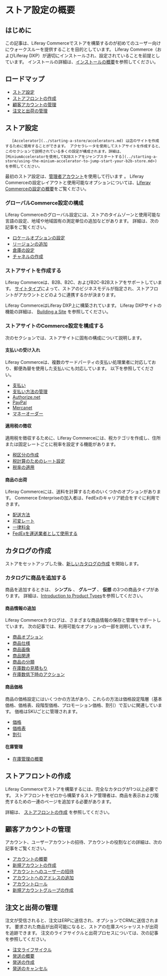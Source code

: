 # ストア設定の概要

## はじめに

この記事は、Liferay Commerceでストアを構築するのが初めてのユーザー向けにウォークスルーを提供することを目的としています。 Liferay Commerce（およびLiferay DXP）が適切にインストールされ、設定されていることを前提としています。 インストールの詳細は、[インストールの概要](../../installation-and-upgrades/installation-overview.md)を参照してください。

## ロードマップ

* [ストア設定](#store-setup)
* [ストアフロントの作成](#creating-the-storefront)
* [顧客アカウントの管理](#managing-customer-accounts)
* [注文と出荷の管理](#managing-orders-and-shipments)

## ストア設定

```{note}
   [Accelerator](../starting-a-store/accelerators.md) は店のサイトを作成するために使用することができます。 アクセラレータを使用してストアサイトを作成すると、このセクションで説明されている多くの設定が構成されます。詳細は、 [MiniumAcceleratorを使用してB2Bストアをジャンプスタートする](../starting-a-store/using-the-minium-accelerator-to-jump-start-your-b2b-store.md>) を参照してください。
```

最初のストア設定は、[管理者アカウント](./introduction-to-the-admin-account.md)を使用して行います 。 Liferay Commerceの設定レイアウトと使用可能なオプションについては、[Liferay Commerceの設定の概要](../store-administration/liferay-commerce-configuration-overview.md)をご覧ください。

### グローバルCommerce設定の構成

Liferay Commerceのグローバル設定には、ストアのタイムゾーンと使用可能な言語の設定、地域や地域固有の測定単位の追加などがあります。 詳細は、次の記事をご覧ください。

* [ロケールオプションの設定](../store-administration/locale-options.md)
* [リージョンの追加](../store-administration/adding-regions.md)
* [倉庫の設定](../managing-a-catalog/managing-inventory/warehouse-reference-guide.md)
* [チャネルの作成](./channels/introduction-to-channels.md)

### ストアサイトを作成する

Liferay Commerceは、B2B、B2C、およびB2C-B2Bストアをサポートしています。 [サイトタイプ](../starting-a-store/sites-and-site-types.md)によって、ストアのビジネスモデルが指定され、ストアフロントがアカウントとどのように連携するかが決まります。

Liferay CommerceはLiferay DXP上に構築されています。 Liferay DXPサイトの機能の詳細は、 [Building a Site](https://learn.liferay.com/dxp/latest/ja/site-building/building-sites/adding-a-site.html) を参照してください。

### ストアサイトのCommerce設定を構成する

次のセクションでは、ストアサイトに固有の構成について説明します。

#### 支払いの受け入れ

Liferay Commerceは、複数のサードパーティの支払い処理業者に対応しており、郵便為替を使用した支払いにも対応しています。 以下を参照してください。

* [支払い](../store-administration/configuring-payment-methods/payments.md)
* [支払い方法の管理](../store-administration/configuring-payment-methods/managing-payment-methods.md)
* [Authorize.net](../store-administration/configuring-payment-methods/authorize.net.md)
* [PayPal](../store-administration/configuring-payment-methods/mercanet.md)
* [Mercanet](../store-administration/configuring-payment-methods/mercanet.md)
* [マネーオーダー](../store-administration/configuring-payment-methods/mercanet.md)

#### 適用税の徴収

適用税を徴収するために、Liferay Commerceには、税カテゴリを作成し、住所または固定レートごとに税率を設定する機能があります。

* [税区分の作成](../store-administration/configuring-taxes/creating-tax-categories.md)
* [税計算のためのレート設定](../store-administration/configuring-taxes/setting-rates-for-tax-calculations.md)
* [税率の適用](../store-administration/configuring-taxes/applying-tax-rates.md)

#### 商品の出荷

Liferay Commerceには、送料を計算するためのいくつかのオプションがあります。 Commerce Enterpriseの加入者は、FedExのキャリア統合をすぐに利用できます。

* [配送方法](../store-administration/configuring-shipping-methods/shipping-methods.md)
* [可変レート](../store-administration/configuring-shipping-methods/using-the-variable-rate-shipping-method.md)
* [一律料金](../store-administration/configuring-shipping-methods/using-the-flat-rate-shipping-method.md)
* [FedExを運送業者として使用する](../store-administration/configuring-shipping-methods/using-the-fedex-shipping-method.md)

## カタログの作成

ストアをセットアップした後、[新しいカタログの作成](../managing-a-catalog/catalogs/creating-a-new-catalog.md) を開始します。

### カタログに商品を追加する

商品を追加するときは、 **シンプル** 、 **グループ** 、 **仮想** の3つの商品タイプがあります。 詳細は、[Introduction to Product Types](../managing-a-catalog/creating-and-managing-products/product-types/introduction-to-product-types.md)を参照してください。

#### 商品情報の追加

Liferay Commerceカタログは、さまざまな商品情報の保存と管理をサポートしています。 次の記事では、利用可能なオプションの一部を説明しています。

* [商品オプション](../managing-a-catalog/creating-and-managing-products/products/using-product-options.md)
* [商品仕様](../managing-a-catalog/creating-and-managing-products/products/specifications.md)
* [商品画像](../managing-a-catalog/creating-and-managing-products/products/product-images.md)
* [商品関連](../managing-a-catalog/creating-and-managing-products/products/related-products-up-sells-and-cross-sells.md)
* [商品の分類](../managing-a-catalog/creating-and-managing-products/products/organizing-your-catalog-with-product-categories.md)
* [在庫数の見積もり](../managing-a-catalog/managing-inventory/availability-estimates.md)
* [在庫数低下時のアクション](../managing-a-catalog/managing-inventory/low-stock-action.md)

#### 商品価格

商品の価格設定にはいくつかの方法があり、これらの方法は価格設定階層（基本価格、価格表、段階型価格、プロモーション価格、割引）で互いに関連しています。 価格はSKUごとに管理されます。

* [価格](../managing-a-catalog/managing-prices/introduction-to-pricing.md)
* [価格表](../managing-a-catalog/managing-prices/creating-a-price-list.md)
* [割引](../promoting-products/introduction-to-discounts.md)

#### 在庫管理

* [在庫管理の概要](../managing-a-catalog/managing-inventory/introduction-to-managing-inventory.md)

## ストアフロントの作成

Liferay Commerceでストアを構築するには、完全なカタログが1つ以上必要です。 ストアフロントをゼロから構築するストア管理者は、商品を表示および販売するための一連のページを追加する必要があります。

詳細は、 [ストアフロントの作成](../creating-store-content/creating-your-storefront.md) を参照してください。

## 顧客アカウントの管理

アカウント、ユーザーアカウントの招待、アカウントの役割などの詳細は、次の記事をご覧ください。

* [アカウントの概要](../users-and-accounts/account-management.md)
* [新規アカウントの作成](../users-and-accounts/account-management/creating-a-new-account.md)
* [アカウントへのユーザーの招待](../users-and-accounts/account-management/inviting-users-to-an-account.md)
* [アカウントへのアドレスの追加](../users-and-accounts/account-management/adding-addresses-to-an-account.md)
* [アカウントロール](../users-and-accounts/account-management/account-roles.md)
* [新規アカウントグループの作成](../users-and-accounts/account-management/creating-a-new-account-group.md)

## 注文と出荷の管理

注文が受信されると、注文はERPに送信され、オプションでCRMに送信されます。 要求された商品が出荷可能になると、ストアの在庫スペシャリストが出荷を追跡できます。 注文のライフサイクルと出荷プロセスについては、次の記事を参照してください。

* [注文ライフサイクル](../orders-and-fulfillment/orders/order-life-cycle.md)
* [発送の概要](../orders-and-fulfillment/shipments/introduction-to-shipments.md)
* [発送の作成](../orders-and-fulfillment/shipments/creating-a-shipment.md)
* [発送のキャンセル](../orders-and-fulfillment/shipments/cancelling-a-shipment.md)
